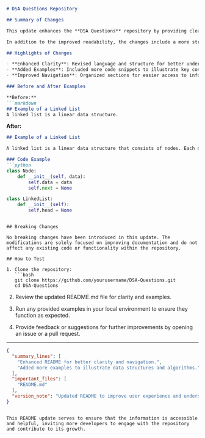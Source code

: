 ```markdown
# DSA Questions Repository

## Summary of Changes

This update enhances the **DSA Questions** repository by providing clearer instructions and additional examples in the README.md file. The goal is to improve user experience and facilitate easier navigation through the available data structures and algorithms questions. The modifications aim to ensure that both new and existing contributors can quickly understand how to utilize the repository effectively.

In addition to the improved readability, the changes include a more structured approach to displaying examples, which will help users grasp the concepts better. By simplifying the language and organizing the information logically, we hope to foster a more welcoming environment for developers at all experience levels.

## Highlights of Changes

- **Enhanced Clarity**: Revised language and structure for better understanding.
- **Added Examples**: Included more code snippets to illustrate key concepts.
- **Improved Navigation**: Organized sections for easier access to information.

### Before and After Examples

**Before:**
```markdown
## Example of a Linked List
A linked list is a linear data structure.
```

**After:**
```markdown
## Example of a Linked List

A linked list is a linear data structure that consists of nodes. Each node contains data and a reference to the next node in the sequence.

### Code Example
```python
class Node:
    def __init__(self, data):
        self.data = data
        self.next = None

class LinkedList:
    def __init__(self):
        self.head = None
```
```

## Breaking Changes

No breaking changes have been introduced in this update. The modifications are solely focused on improving documentation and do not affect any existing code or functionality within the repository.

## How to Test

1. Clone the repository:
   ```bash
   git clone https://github.com/yourusername/DSA-Questions.git
   cd DSA-Questions
   ```

2. Review the updated README.md file for clarity and examples.

3. Run any provided examples in your local environment to ensure they function as expected.

4. Provide feedback or suggestions for further improvements by opening an issue or a pull request.

---

```json
{
  "summary_lines": [
    "Enhanced README for better clarity and navigation.",
    "Added more examples to illustrate data structures and algorithms."
  ],
  "important_files": [
    "README.md"
  ],
  "version_note": "Updated README to improve user experience and understanding."
}
```
``` 

This README update serves to ensure that the information is accessible and helpful, inviting more developers to engage with the repository and contribute to its growth.